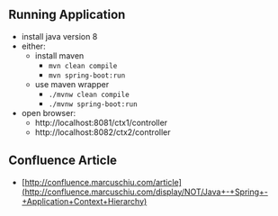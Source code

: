 ## Running Application
- install java version 8
- either:
    - install maven
        - <code>mvn clean compile</code>
        - <code>mvn spring-boot:run</code>
    - use maven wrapper
        - <code>./mvnw clean compile</code>
        - <code>./mvnw spring-boot:run</code>
- open browser:
  - http://localhost:8081/ctx1/controller
  - http://localhost:8082/ctx2/controller
  
## Confluence Article
- [http://confluence.marcuschiu.com/article](http://confluence.marcuschiu.com/display/NOT/Java+-+Spring+-+Application+Context+Hierarchy)